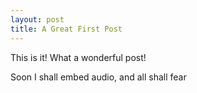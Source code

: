 ```yaml
---
layout: post
title: A Great First Post
---
```


This is it!
What a wonderful post!

Soon I shall embed audio, and all shall fear
